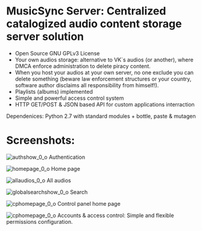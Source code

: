 # MusicSync Server: Centralized catalogized audio content storage server solution
* Open Source GNU GPLv3 License
* Your own audios storage: alternative to VK`s audios (or another), where DMCA enforce administration to delete piracy content.
* When you host your audios at your own server, no one exclude you can delete something (beware law enforcement structures or your country, software author disclaims all responsibility from himself!).
* Playlists (albums) implemented
* Simple and powerful access control system
* HTTP GET/POST & JSON based API for custom applications interraction

Dependenices: Python 2.7 with standard modules + bottle, paste & mutagen

# Screenshots:

![authshow_0_o](https://cloud.githubusercontent.com/assets/16162717/23338704/d7a024dc-fc33-11e6-9e45-86d7f35d0bc1.png)
Authentication

![homepage_0_o](https://cloud.githubusercontent.com/assets/16162717/23338715/fbebfaaa-fc33-11e6-932d-484b2e9d5529.png)
Home page

![allaudios_0_o](https://cloud.githubusercontent.com/assets/16162717/23338703/bee1eb2e-fc33-11e6-8ae0-313c940ab2df.png)
All audios

![globalsearchshow_0_o](https://cloud.githubusercontent.com/assets/16162717/23338721/2503dd7c-fc34-11e6-8da4-66e7ac809ecc.png)
Search

![cphomepage_0_o](https://cloud.githubusercontent.com/assets/16162717/24770337/0de8e5c0-1b23-11e7-80a3-158f8e8660c0.PNG)
Control panel home page

![cphomepage_0_o](https://cloud.githubusercontent.com/assets/16162717/24770538/b16c507e-1b23-11e7-94b0-1b18994a1148.PNG)
Accounts & access control: Simple and flexible permissions configuration.
